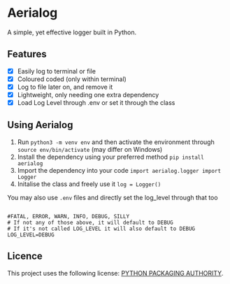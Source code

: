 # Aerialog

A simple, yet effective logger built in Python.

## Features

- [x] Easily log to terminal or file
- [x] Coloured coded (only within terminal)
- [x] Log to file later on, and remove it
- [x] Lightweight, only needing one extra dependency
- [x] Load Log Level through .env or set it through the class

## Using Aerialog

1.  Run `python3 -m venv env` and then activate the environment through `source env/bin/activate` (may differ on Windows)
2.  Install the dependency using your preferred method `pip install aerialog`
3.  Import the dependency into your code `import aerialog.logger import Logger`
4.  Initalise the class and freely use it `log = Logger()`

You may also use `.env` files and directly set the log_level through that too

```env

#FATAL, ERROR, WARN, INFO, DEBUG, SILLY
# If not any of those above, it will default to DEBUG
# If it's not called LOG_LEVEL it will also default to DEBUG
LOG_LEVEL=DEBUG
```

## Licence
This project uses the following license: [PYTHON PACKAGING AUTHORITY](https://github.com/devtomos/aerialog/blob/main/LICENSE.md).